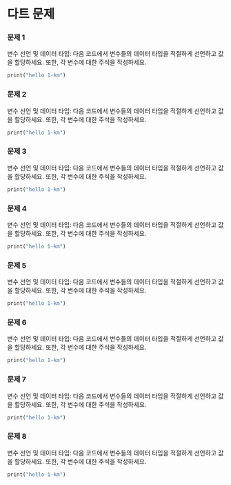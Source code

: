 # 다트 문제

### 문제 1
변수 선언 및 데이터 타입: 다음 코드에서 변수들의 데이터 타입을 적절하게 선언하고 값을 할당하세요. 또한, 각 변수에 대한 주석을 작성하세요.

```dart
print("hello 1-km")
```

### 문제 2
변수 선언 및 데이터 타입: 다음 코드에서 변수들의 데이터 타입을 적절하게 선언하고 값을 할당하세요. 또한, 각 변수에 대한 주석을 작성하세요.

```dart
print("hello 1-km")
```

### 문제 3
변수 선언 및 데이터 타입: 다음 코드에서 변수들의 데이터 타입을 적절하게 선언하고 값을 할당하세요. 또한, 각 변수에 대한 주석을 작성하세요.

```dart
print("hello 1-km")
```

### 문제 4
변수 선언 및 데이터 타입: 다음 코드에서 변수들의 데이터 타입을 적절하게 선언하고 값을 할당하세요. 또한, 각 변수에 대한 주석을 작성하세요.

```dart
print("hello 1-km")
```

### 문제 5
변수 선언 및 데이터 타입: 다음 코드에서 변수들의 데이터 타입을 적절하게 선언하고 값을 할당하세요. 또한, 각 변수에 대한 주석을 작성하세요.

```dart
print("hello 1-km")
```

### 문제 6
변수 선언 및 데이터 타입: 다음 코드에서 변수들의 데이터 타입을 적절하게 선언하고 값을 할당하세요. 또한, 각 변수에 대한 주석을 작성하세요.

```dart
print("hello 1-km")
```

### 문제 7
변수 선언 및 데이터 타입: 다음 코드에서 변수들의 데이터 타입을 적절하게 선언하고 값을 할당하세요. 또한, 각 변수에 대한 주석을 작성하세요.

```dart
print("hello 1-km")
```

### 문제 8
변수 선언 및 데이터 타입: 다음 코드에서 변수들의 데이터 타입을 적절하게 선언하고 값을 할당하세요. 또한, 각 변수에 대한 주석을 작성하세요.

```dart
print("hello 1-km")
```
